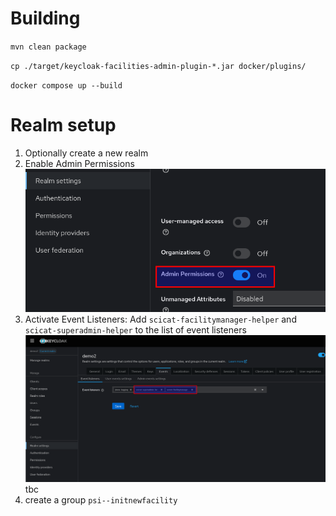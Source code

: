 
Building
========

`mvn clean package`

`cp ./target/keycloak-facilities-admin-plugin-*.jar docker/plugins/`

`docker compose up --build`


Realm setup
===========

1. Optionally create a new realm
2. Enable Admin Permissions ![doc/projectsetup-1-adminperms.png](doc/projectsetup-1-adminperms.png)
3. Activate Event Listeners: Add `scicat-facilitymanager-helper` and `scicat-superadmin-helper` to the list of event listeners ![doc/projectsetup-2-eventlisteners](doc/projectsetup-2-eventlisteners.png)
tbc
4. create a group `psi--initnewfacility`